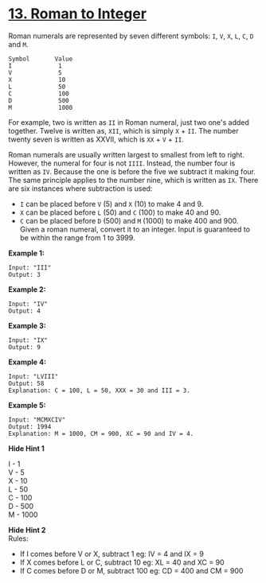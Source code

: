 # [13. Roman to Integer](https://leetcode.com/problems/roman-to-integer)

Roman numerals are represented by seven different symbols: `I`, `V`, `X`, `L`, `C`, `D` and `M`.

```
Symbol       Value
I             1
V             5
X             10
L             50
C             100
D             500
M             1000
```

For example, two is written as `II` in Roman numeral, just two one's added together. Twelve is written as, `XII`, which is simply `X` + `II`. The number twenty seven is written as XXVII, which is `XX` + `V` + `II`.

Roman numerals are usually written largest to smallest from left to right. However, the numeral for four is not `IIII`. Instead, the number four is written as `IV`. Because the one is before the five we subtract it making four. The same principle applies to the number nine, which is written as `IX`. There are six instances where subtraction is used:

- `I` can be placed before `V` (5) and `X` (10) to make 4 and 9.
- `X` can be placed before `L` (50) and `C` (100) to make 40 and 90.
- `C` can be placed before `D` (500) and `M` (1000) to make 400 and 900.
  Given a roman numeral, convert it to an integer. Input is guaranteed to be within the range from 1 to 3999.

**Example 1:**

```
Input: "III"
Output: 3
```

**Example 2:**

```
Input: "IV"
Output: 4
```

**Example 3:**

```
Input: "IX"
Output: 9
```

**Example 4:**

```
Input: "LVIII"
Output: 58
Explanation: C = 100, L = 50, XXX = 30 and III = 3.
```

**Example 5:**

```
Input: "MCMXCIV"
Output: 1994
Explanation: M = 1000, CM = 900, XC = 90 and IV = 4.
```

**Hide Hint 1**

I - 1  
V - 5  
X - 10  
L - 50  
C - 100  
D - 500  
M - 1000

**Hide Hint 2**  
Rules:

- If I comes before V or X, subtract 1 eg: IV = 4 and IX = 9
- If X comes before L or C, subtract 10 eg: XL = 40 and XC = 90
- If C comes before D or M, subtract 100 eg: CD = 400 and CM = 900
